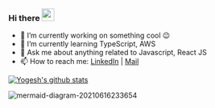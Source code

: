 ### Hi there <a href="https://www.linkedin.com/in/bitakeyogesh"><img src="https://media.giphy.com/media/hvRJCLFzcasrR4ia7z/giphy.gif" width="25px"></a>

- 🔭 I’m currently working on something cool 😉
- 🌱 I’m currently learning TypeScript, AWS
- 💬 Ask me about anything related to Javascript, React JS
- 📫 How to reach me: [LinkedIn](https://www.linkedin.com/in/bitakeyogesh/) | [Mail](yogeshbitake@gmail.com)

[![Yogesh's github stats](https://github-readme-stats.vercel.app/api?username=bitakeyogesh)](https://github.com/bitakeyogesh/github-readme-stats)

![mermaid-diagram-20210616233654](https://user-images.githubusercontent.com/26835951/122270260-c14b9000-cefb-11eb-95e3-b7a7fcea0282.png)


